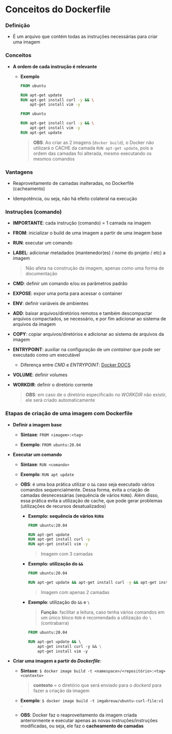 # Conceitos do Dockerfile

### Definição

* É um arquivo que contém todas as instruções necessárias para criar uma imagem

### Conceitos

* **A ordem de cada instrução é relevante**

  * **Exemplo**

    ```dockerfile
    FROM ubuntu

    RUN apt-get update
    RUN apt-get install curl -y && \
        apt-get install vim -y
    ```

    ```dockerfile
    FROM ubuntu

    RUN apt-get install curl -y && \
        apt-get install vim -y
    RUN apt-get update
    ```

    > **OBS**: Ao criar as 2 imagens (`docker build`), o Docker não utilizará o CACHE da camada `RUN apt-get update`, pois a ordem das camadas foi alterada, mesmo executando os mesmos comandos

### Vantagens

* Reaproveitamento de camadas inalteradas, no Dockerfile (cacheamento)

* Idempotência, ou seja, não há efeito colateral na execução

### Instruções (comando)

* **IMPORTANTE**: cada instrução (comando) = 1 camada na imagem

* **FROM**: inicializar o build de uma imagem a partir de uma imagem base

* **RUN**: executar um comando

* **LABEL**: adicionar metadados (mantenedor(es) / nome do projeto / etc) a imagem

  > Não afeta na construção da imagem, apenas como uma forma de documentação

* **CMD**: definir um comando e/ou os parâmetros padrão

* **EXPOSE**: expor uma porta para acessar o container

* **ENV**: definir variáveis de ambientes

* **ADD**: baixar arquivos/diretórios remotos e também descompactar arquivos compactados, se necessário, e por fim adicionar ao sistema de arquivos da imagem

* **COPY**: copiar arquivos/diretórios e adicionar ao sistema de arquivos da imagem

* **ENTRYPOINT**: auxiliar na configuração de um *container* que pode ser executado como um executável

  * Diferença entre *CMD* e *ENTRYPOINT*: [Docker DOCS](https://docs.docker.com/engine/reference/builder/#understand-how-cmd-and-entrypoint-interact)

* **VOLUME**: definir volumes

* **WORKDIR**: definir o diretório corrente

  > **OBS**: em caso de o diretório especificado no *WORKDIR* não existir, ele será criado automaticamente

### Etapas de criação de uma imagem com Dockerfile

* **Definir a imagem base**

  * **Sintaxe**: `FROM <imagem>:<tag>`

  * **Exemplo**: `FROM ubuntu:20.04`

* **Executar um comando**

  * **Sintaxe**: `RUN <comando>`

  * **Exemplo**: `RUN apt update`

  * **OBS**: é uma boa prática utilizar o `&&` caso seja executado vários comandos sequencialmente. Dessa forma, evita a criação de camadas desnecessárias (sequência de vários `RUN`s). Além disso, essa prática evita a utilização de cache, que pode gerar problemas (utilizações de recursos desatualizados)

    * **Exemplo: sequência de vários `RUN`s**

      ```dockerfile
      FROM ubuntu:20.04

      RUN apt-get update
      RUN apt-get install curl -y
      RUN apt-get install vim -y
      ```

      > Imagem com 3 camadas

    * **Exemplo: utilização do `&&`**

      ```dockerfile
      FROM ubuntu:20.04

      RUN apt-get update && apt-get install curl -y && apt-get install vim -y
      ```

      > Imagem com apenas 2 camadas

    * **Exemplo**: utilização do `&&` e `\`

      > **Função**: facilitar a leitura, caso tenha vários comandos em um único bloco `RUN` é recomendado a utilização do `\` (contrabarra)

      ```dockerfile
      FROM ubuntu:20.04

      RUN apt-get update && \ 
          apt-get install curl -y && \
          apt-get install vim -y
      ```

* **Criar uma imagem a partir do *Dockerfile***: 
  
  * **Sintaxe**: `$ docker image build -t <namespace>/<repositório>:<tag> <contexto>`

    > **contexto** = o diretório que será enviado para o *dockerd* para fazer a criação da imagem

  * **Exemplo**: `$ docker image build -t imgabreuw/ubuntu-curl-file:v1 .`

  * **OBS**: Docker faz o reaproveitamento da imagem criada anteriormente e executar apenas as novas instruções/instruções modificadas, ou seja, ele faz o **cacheamento de camadas**